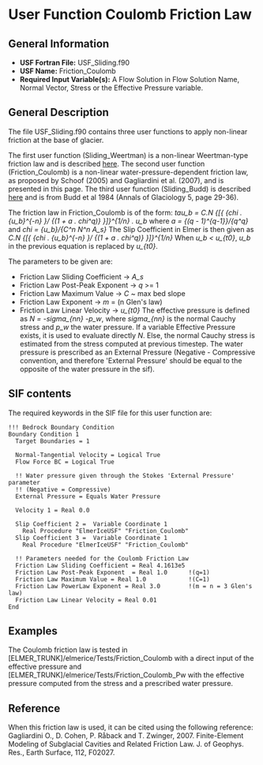 # User Function Coulomb Friction Law
## General Information
- **USF Fortran File:** USF_Sliding.f90
- **USF Name:** Friction_Coulomb
- **Required Input Variable(s):** A Flow Solution in Flow Solution Name, Normal Vector, Stress or the Effective Pressure variable.

## General Description
The file USF_Sliding.f90 contains three user functions to apply non-linear friction at the base of glacier.

The first user function (Sliding_Weertman) is a non-linear Weertman-type friction law and is described [here](./Weertman.md). The second user function (Friction_Coulomb) is a non-linear water-pressure-dependent friction law, as proposed by Schoof (2005) and Gagliardini et al. (2007), and is presented in this page. The third user function (Sliding_Budd) is described [here](./Budd.md) and is from Budd et al 1984 (Annals of Glaciology 5, page 29-36).

The friction law in Friction_Coulomb is of the form:
*tau_b = C.N {[{ {chi . {u_b}^{-n} }/ {(1 + a . chi^q)} }]}^{1/n} . u_b*
where
*a = {(q - 1)^{q-1}}/{q^q}*
and
*chi = {u_b}/{C^n N^n A_s}*
The Slip Coefficient in Elmer is then given as
*C.N {[{ {chi . {u_b}^{-n} }/ {(1 + a . chi^q)} }]}^{1/n}*
When *u_b < u_{t0}*, *u_b* in the previous equation is replaced by *u_{t0}*.

The parameters to be given are:
- Friction Law Sliding Coefficient → *A_s*
- Friction Law Post-Peak Exponent → *q* >= 1
- Friction Law Maximum Value → *C* ~ max bed slope
- Friction Law Exponent → *m* = (n Glen's law)
- Friction Law Linear Velocity → *u_{t0}*
The effective pressure is defined as *N = -sigma_{nn} -p_w*, where *sigma_{nn}* is the normal Cauchy stress and *p_w* the water pressure. If a variable Effective Pressure exists, it is used to evaluate directly *N*. Else, the normal Cauchy stress is estimated from the stress computed at previous timestep. The water pressure is prescribed as an External Pressure (Negative - Compressive convention, and therefore 'External Pressure' should be equal to the opposite of the water pressure in the sif).

## SIF contents
The required keywords in the SIF file for this user function are:

```
!!! Bedrock Boundary Condition 
Boundary Condition 1
  Target Boundaries = 1

  Normal-Tangential Velocity = Logical True
  Flow Force BC = Logical True
  
  !! Water pressure given through the Stokes 'External Pressure' parameter 
  !! (Negative = Compressive)
  External Pressure = Equals Water Pressure
   
  Velocity 1 = Real 0.0
  
  Slip Coefficient 2 =  Variable Coordinate 1
    Real Procedure "ElmerIceUSF" "Friction_Coulomb"
  Slip Coefficient 3 =  Variable Coordinate 1
    Real Procedure "ElmerIceUSF" "Friction_Coulomb"
    
  !! Parameters needed for the Coulomb Friction Law
  Friction Law Sliding Coefficient = Real 4.1613e5  
  Friction Law Post-Peak Exponent  = Real 1.0      !(q=1)
  Friction Law Maximum Value = Real 1.0            !(C=1)
  Friction Law PowerLaw Exponent = Real 3.0        !(m = n = 3 Glen's law) 
  Friction Law Linear Velocity = Real 0.01         
End
```

## Examples
The Coulomb friction law is tested in [ELMER_TRUNK]/elmerice/Tests/Friction_Coulomb with a direct input of the effective pressure and [ELMER_TRUNK]/elmerice/Tests/Friction_Coulomb_Pw with the effective pressure computed from the stress and a prescribed water pressure.

## Reference
When this friction law is used, it can be cited using the following reference:
Gagliardini O., D. Cohen, P. Råback and T. Zwinger, 2007. Finite-Element Modeling of Subglacial Cavities and Related Friction Law. J. of Geophys. Res., Earth Surface, 112, F02027.
